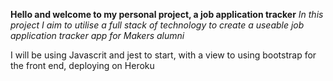 **Hello and welcome to my personal project, a job application tracker**
_In this project I aim to utilise a full stack of technology to create_
_a useable job application tracker app for Makers alumni_

I will be using Javascrit and jest to start, with a view to using
bootstrap for the front end, deploying on Heroku
